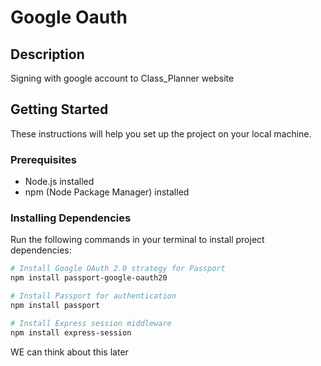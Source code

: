 # Google Oauth

## Description

Signing with google account to Class_Planner website

## Getting Started

These instructions will help you set up the project on your local machine.

### Prerequisites

- Node.js installed
- npm (Node Package Manager) installed

### Installing Dependencies

Run the following commands in your terminal to install project dependencies:

```bash
# Install Google OAuth 2.0 strategy for Passport
npm install passport-google-oauth20

# Install Passport for authentication
npm install passport

# Install Express session middleware
npm install express-session
```

WE can think about this later
